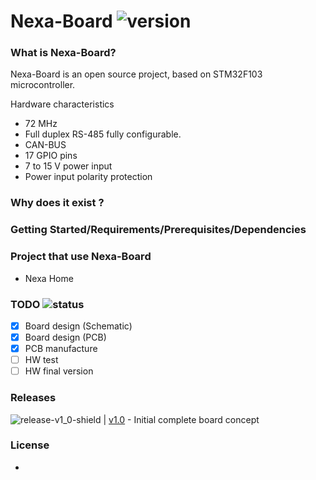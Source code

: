 # Nexa-Board ![version](https://img.shields.io/badge/Version-1.0-brightgreen.svg)

### What is Nexa-Board?
Nexa-Board is an open source project, based on STM32F103 microcontroller.

Hardware characteristics
-	72 MHz
-	Full duplex RS-485 fully configurable.
- CAN-BUS
-	17 GPIO pins
- 7 to 15 V power input
-	Power input polarity protection

### Why does it exist ?


### Getting Started/Requirements/Prerequisites/Dependencies


### Project that use Nexa-Board
- Nexa Home

### TODO ![status](https://img.shields.io/badge/Status-HW--Test-orange.svg)
- [x] Board design (Schematic)
- [x] Board design (PCB)
- [x] PCB manufacture
- [ ] HW test
- [ ] HW final version 
### Releases
![release-v1_0-shield](https://img.shields.io/badge/release-1.0-blue.svg) | [v1.0](https://github.com/KarlVaello/Nexa-Board/releases/tag/v1.0) - Initial complete board concept

### License
-

